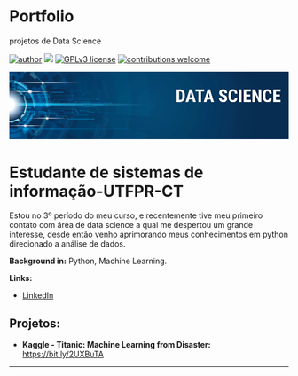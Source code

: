 # Portfolio
projetos de Data Science

[![author](https://img.shields.io/badge/author-maycom-red.svg)](https://www.linkedin.com/in/maycom-da-luz-02ba991b0) [![](https://img.shields.io/badge/python-3.7+-blue.svg)](https://www.python.org/downloads/release/python-365/) [![GPLv3 license](https://img.shields.io/badge/License-GPLv3-blue.svg)](http://perso.crans.org/besson/LICENSE.html) [![contributions welcome](https://img.shields.io/badge/contributions-welcome-brightgreen.svg?style=flat)](https://github.com/maycom-da-luz-02ba991b0/data_science/issues)

<p align="center">
  <img src="banner.png" >
</p>

# Estudante de sistemas de informação-UTFPR-CT

Estou no 3º período do meu curso, e recentemente tive meu primeiro contato com área de data science a qual me despertou um grande interesse, desde então venho aprimorando meus conhecimentos em python direcionado a análise de dados.

**Background in:** Python, Machine Learning.

**Links:**
* [LinkedIn](https://www.linkedin.com/in/maycom-da-luz-02ba991b0)

## Projetos:

* **Kaggle - Titanic: Machine Learning from Disaster:** https://bit.ly/2UXBuTA
---
